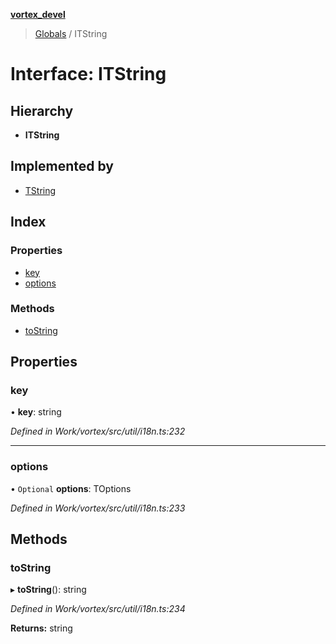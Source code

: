 **[vortex_devel](../README.md)**

> [Globals](../globals.md) / ITString

# Interface: ITString

## Hierarchy

* **ITString**

## Implemented by

* [TString](../classes/tstring.md)

## Index

### Properties

* [key](itstring.md#key)
* [options](itstring.md#options)

### Methods

* [toString](itstring.md#tostring)

## Properties

### key

•  **key**: string

*Defined in Work/vortex/src/util/i18n.ts:232*

___

### options

• `Optional` **options**: TOptions

*Defined in Work/vortex/src/util/i18n.ts:233*

## Methods

### toString

▸ **toString**(): string

*Defined in Work/vortex/src/util/i18n.ts:234*

**Returns:** string
